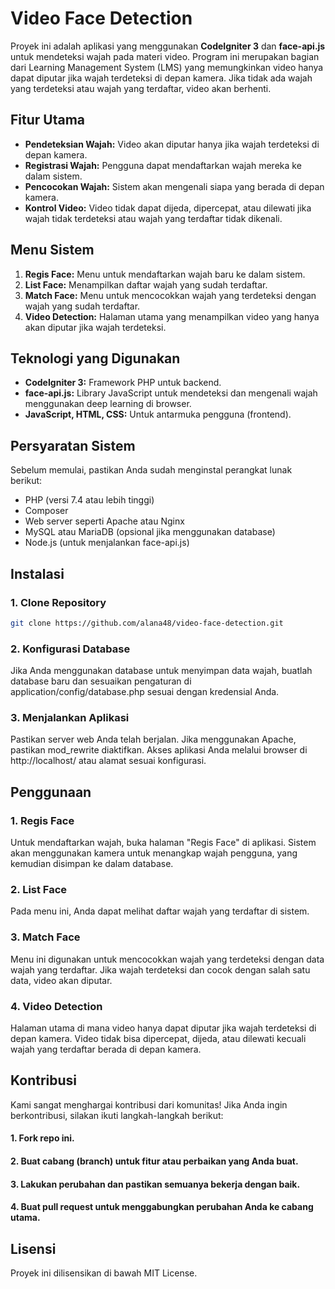 # Video Face Detection

Proyek ini adalah aplikasi yang menggunakan **CodeIgniter 3** dan **face-api.js** untuk mendeteksi wajah pada materi video. Program ini merupakan bagian dari Learning Management System (LMS) yang memungkinkan video hanya dapat diputar jika wajah terdeteksi di depan kamera. Jika tidak ada wajah yang terdeteksi atau wajah yang terdaftar, video akan berhenti.

## Fitur Utama

- **Pendeteksian Wajah:** Video akan diputar hanya jika wajah terdeteksi di depan kamera.
- **Registrasi Wajah:** Pengguna dapat mendaftarkan wajah mereka ke dalam sistem.
- **Pencocokan Wajah:** Sistem akan mengenali siapa yang berada di depan kamera.
- **Kontrol Video:** Video tidak dapat dijeda, dipercepat, atau dilewati jika wajah tidak terdeteksi atau wajah yang terdaftar tidak dikenali.

## Menu Sistem

1. **Regis Face:** Menu untuk mendaftarkan wajah baru ke dalam sistem.
2. **List Face:** Menampilkan daftar wajah yang sudah terdaftar.
3. **Match Face:** Menu untuk mencocokkan wajah yang terdeteksi dengan wajah yang sudah terdaftar.
4. **Video Detection:** Halaman utama yang menampilkan video yang hanya akan diputar jika wajah terdeteksi.

## Teknologi yang Digunakan

- **CodeIgniter 3:** Framework PHP untuk backend.
- **face-api.js:** Library JavaScript untuk mendeteksi dan mengenali wajah menggunakan deep learning di browser.
- **JavaScript, HTML, CSS:** Untuk antarmuka pengguna (frontend).

## Persyaratan Sistem

Sebelum memulai, pastikan Anda sudah menginstal perangkat lunak berikut:

- PHP (versi 7.4 atau lebih tinggi)
- Composer
- Web server seperti Apache atau Nginx
- MySQL atau MariaDB (opsional jika menggunakan database)
- Node.js (untuk menjalankan face-api.js)

## Instalasi

### 1. Clone Repository
```bash
git clone https://github.com/alana48/video-face-detection.git
```

### 2. Konfigurasi Database
Jika Anda menggunakan database untuk menyimpan data wajah, buatlah database baru dan sesuaikan pengaturan di application/config/database.php sesuai dengan kredensial Anda.

### 3. Menjalankan Aplikasi
Pastikan server web Anda telah berjalan. Jika menggunakan Apache, pastikan mod_rewrite diaktifkan. Akses aplikasi Anda melalui browser di http://localhost/ atau alamat sesuai konfigurasi.

## Penggunaan
### 1. Regis Face
Untuk mendaftarkan wajah, buka halaman "Regis Face" di aplikasi. Sistem akan menggunakan kamera untuk menangkap wajah pengguna, yang kemudian disimpan ke dalam database.

### 2. List Face
Pada menu ini, Anda dapat melihat daftar wajah yang terdaftar di sistem.

### 3. Match Face
Menu ini digunakan untuk mencocokkan wajah yang terdeteksi dengan data wajah yang terdaftar. Jika wajah terdeteksi dan cocok dengan salah satu data, video akan diputar.

### 4. Video Detection
Halaman utama di mana video hanya dapat diputar jika wajah terdeteksi di depan kamera. Video tidak bisa dipercepat, dijeda, atau dilewati kecuali wajah yang terdaftar berada di depan kamera.

## Kontribusi
Kami sangat menghargai kontribusi dari komunitas! Jika Anda ingin berkontribusi, silakan ikuti langkah-langkah berikut:

#### 1. Fork repo ini.

#### 2. Buat cabang (branch) untuk fitur atau perbaikan yang Anda buat.

#### 3. Lakukan perubahan dan pastikan semuanya bekerja dengan baik.

#### 4. Buat pull request untuk menggabungkan perubahan Anda ke cabang utama.

## Lisensi
Proyek ini dilisensikan di bawah MIT License.